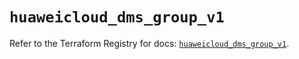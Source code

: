 # `huaweicloud_dms_group_v1`

Refer to the Terraform Registry for docs: [`huaweicloud_dms_group_v1`](https://registry.terraform.io/providers/huaweicloud/huaweicloud/1.71.1/docs/resources/dms_group_v1).
